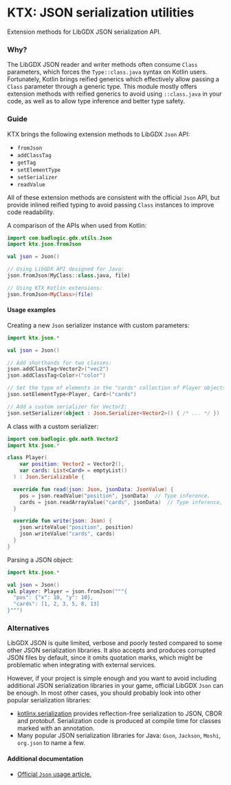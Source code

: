 # KTX: JSON serialization utilities

Extension methods for LibGDX JSON serialization API.

### Why?

The LibGDX JSON reader and writer methods often consume `Class` parameters, which forces the
`Type::class.java` syntax on Kotlin users. Fortunately, Kotlin brings reified generics which effectively
allow passing a `Class` parameter through a generic type. This module mostly offers extension methods 
with reified generics to avoid using `::class.java` in your code, as well as to allow type inference
and better type safety.

### Guide

KTX brings the following extension methods to LibGDX `Json` API:

- `fromJson`
- `addClassTag`
- `getTag`
- `setElementType`
- `setSerializer`
- `readValue`

All of these extension methods are consistent with the official `Json` API, but provide inlined reified typing
to avoid passing `Class` instances to improve code readability.

A comparison of the APIs when used from Kotlin:

```kotlin
import com.badlogic.gdx.utils.Json
import ktx.json.fromJson

val json = Json()

// Using LibGDX API designed for Java:
json.fromJson(MyClass::class.java, file)

// Using KTX Kotlin extensions:
json.fromJson<MyClass>(file)
```

#### Usage examples

Creating a new `Json` serializer instance with custom parameters:

```kotlin
import ktx.json.*

val json = Json()

// Add shorthands for two classes:
json.addClassTag<Vector2>("vec2")
json.addClassTag<Color>("color")

// Set the type of elements in the "cards" collection of Player objects:
json.setElementType<Player, Card>("cards")

// Add a custom serializer for Vector2:
json.setSerializer(object : Json.Serializer<Vector2>() { /* ... */ })
```

A class with a custom serializer:

```kotlin
import com.badlogic.gdx.math.Vector2
import ktx.json.*

class Player(
    var position: Vector2 = Vector2(),
    var cards: List<Card> = emptyList()
  ) : Json.Serializable {

  override fun read(json: Json, jsonData: JsonValue) {
    pos = json.readValue("position", jsonData)  // Type inference.
    cards = json.readArrayValue("cards", jsonData)  // Type inference, better type safety.
  }

  override fun write(json: Json) {
    json.writeValue("position", position)
    json.writeValue("cards", cards)
  }
}
```

Parsing a JSON object:

```kotlin
import ktx.json.*

val json = Json()
val player: Player = json.fromJson("""{
  "pos": {"x": 10, "y": 10},
  "cards": [1, 2, 3, 5, 8, 13]
}""")

```

### Alternatives

LibGDX JSON is quite limited, verbose and poorly tested compared to some other JSON
serialization libraries. It also accepts and produces corrupted JSON files by default,
since it omits quotation marks, which might be problematic when integrating with external
services.

However, if your project is simple enough and you want to avoid including additional JSON 
serialization libraries in your game, official LibGDX `Json` can be enough. In most other
cases, you should probably look into other popular serialization libraries:

- [kotlinx.serialization](https://github.com/Kotlin/kotlinx.serialization) provides
reflection-free serialization to JSON, CBOR and protobuf. Serialization code is produced
at compile time for classes marked with an annotation.
- Many popular JSON serialization libraries for Java: `Gson`, `Jackson`, `Moshi`, `org.json`
to name a few.

#### Additional documentation

- [Official `Json` usage article.](https://github.com/libgdx/libgdx/wiki/Reading-and-writing-JSON)
